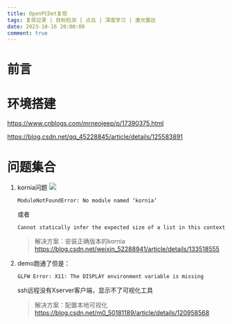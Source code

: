 ```yaml
---
title: OpenPCDet复现
tags: 复现记录 | 目标检测 | 点云 | 深度学习 | 激光雷达
date: 2023-10-16 20:00:00
comment: true
---
```


# 前言

# 环境搭建

https://www.cnblogs.com/mrneojeep/p/17390375.html

https://blog.csdn.net/qq_45228845/article/details/125583891

# 问题集合

1.  kornia问题
    ![](2023-10-16-19-58-11.png)
    ```
    ModuleNotFoundError: No module named ‘kornia‘
    ```
    或者
    ```
    Cannot statically infer the expected size of a list in this context
    ```

    > 解决方案：安装正确版本的kornia
    > https://blog.csdn.net/weixin_52288941/article/details/133518555

2.  demo跑通了但是：
    ```
    GLFW Error: X11: The DISPLAY environment variable is missing
    ```

    ssh远程没有Xserver客户端，显示不了可视化工具

    > 解决方案：配置本地可视化
    > https://blog.csdn.net/m0_50181189/article/details/120958568

